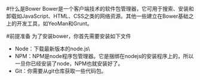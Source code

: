 #什么是BowerBower是一个客户端技术的软件包管理器，它可用于搜索、安装和卸载如JavaScript、HTML、CSS之类的网络资源。其他一些建立在Bower基础之上的开发工具，如YeoMan和Grunt。#前提准备为了安装bower，你首先需要安装如下文件* Node：下载最新版本的node.js\* NPM：NPM是node程序包管理器。它是捆绑在nodejs的安装程序上的，所以一旦你已经安装了node，NPM也就安装好了。* Git：你需要从git仓库获取一些代码包。